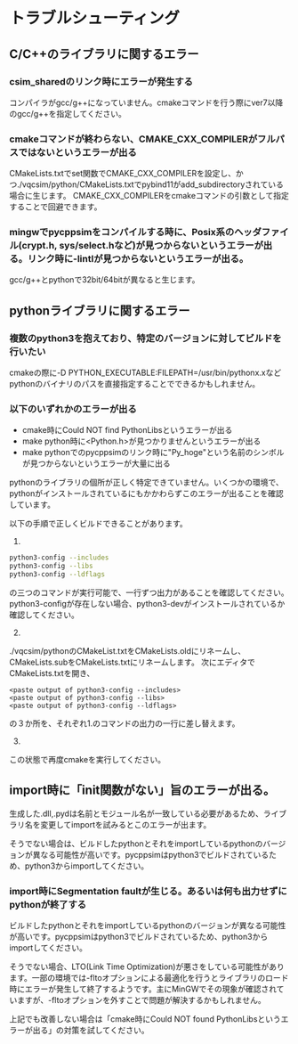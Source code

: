 

# トラブルシューティング

## C/C++のライブラリに関するエラー

### csim_sharedのリンク時にエラーが発生する
コンパイラがgcc/g++になっていません。cmakeコマンドを行う際にver7以降のgcc/g++を指定してください。

### cmakeコマンドが終わらない、CMAKE_CXX_COMPILERがフルパスではないというエラーが出る
CMakeLists.txtでset関数でCMAKE_CXX_COMPILERを設定し、かつ./vqcsim/python/CMakeLists.txtでpybind11がadd_subdirectoryされている場合に生じます。
CMAKE_CXX_COMPILERをcmakeコマンドの引数として指定することで回避できます。

### mingwでpycppsimをコンパイルする時に、Posix系のヘッダファイル(crypt.h, sys/select.hなど)が見つからないというエラーが出る。リンク時に-lintlが見つからないというエラーが出る。

gcc/g++とpythonで32bit/64bitが異なると生じます。


## pythonライブラリに関するエラー

### 複数のpython3を抱えており、特定のバージョンに対してビルドを行いたい

cmakeの際に-D PYTHON_EXECUTABLE:FILEPATH=/usr/bin/pythonx.xなどpythonのバイナリのパスを直接指定することでできるかもしれません。

### 以下のいずれかのエラーが出る
- cmake時にCould NOT find PythonLibsというエラーが出る
- make python時に<Python.h>が見つかりませんというエラーが出る
- make pythonでのpycppsimのリンク時に"Py_hoge"という名前のシンボルが見つからないというエラーが大量に出る

pythonのライブラリの個所が正しく特定できていません。いくつかの環境で、pythonがインストールされているにもかかわらずこのエラーが出ることを確認しています。

以下の手順で正しくビルドできることがあります。

1.

```sh
python3-config --includes
python3-config --libs
python3-config --ldflags
```
の三つのコマンドが実行可能で、一行ずつ出力があることを確認してください。python3-configが存在しない場合、python3-devがインストールされているか確認してください。

2.

./vqcsim/pythonのCMakeList.txtをCMakeLists.oldにリネームし、CMakeLists.subをCMakeLists.txtにリネームします。
次にエディタでCMakeLists.txtを開き、
```
<paste output of python3-config --includes>
<paste output of python3-config --libs>
<paste output of python3-config --ldflags>
```
の３か所を、それぞれ1.のコマンドの出力の一行に差し替えます。

3.

この状態で再度cmakeを実行してください。


## import時に「init関数がない」旨のエラーが出る。
生成した.dll,.pydは名前とモジュール名が一致している必要があるため、ライブラリ名を変更してimportを試みるとこのエラーが出ます。

そうでない場合は、ビルドしたpythonとそれをimportしているpythonのバージョンが異なる可能性が高いです。pycppsimはpython3でビルドされているため、python3からimportしてください。

### import時にSegmentation faultが生じる。あるいは何も出力せずにpythonが終了する

ビルドしたpythonとそれをimportしているpythonのバージョンが異なる可能性が高いです。pycppsimはpython3でビルドされているため、python3からimportしてください。

そうでない場合、LTO(Link Time Optimization)が悪さをしている可能性があります。一部の環境では-fltoオプションによる最適化を行うとライブラリのロード時にエラーが発生して終了するようです。主にMinGWでその現象が確認されていますが、-fltoオプションを外すことで問題が解決するかもしれません。

上記でも改善しない場合は「cmake時にCould NOT found PythonLibsというエラーが出る」の対策を試してください。

